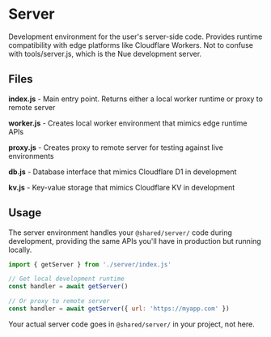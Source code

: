 # Server

Development environment for the user's server-side code. Provides runtime compatibility with edge platforms like Cloudflare Workers. Not to confuse with tools/server.js, which is the Nue development server.

## Files

**index.js** - Main entry point. Returns either a local worker runtime or proxy to remote server

**worker.js** - Creates local worker environment that mimics edge runtime APIs

**proxy.js** - Creates proxy to remote server for testing against live environments  

**db.js** - Database interface that mimics Cloudflare D1 in development

**kv.js** - Key-value storage that mimics Cloudflare KV in development

## Usage

The server environment handles your `@shared/server/` code during development, providing the same APIs you'll have in production but running locally.

```js
import { getServer } from './server/index.js'

// Get local development runtime
const handler = await getServer()

// Or proxy to remote server
const handler = await getServer({ url: 'https://myapp.com' })
```

Your actual server code goes in `@shared/server/` in your project, not here.